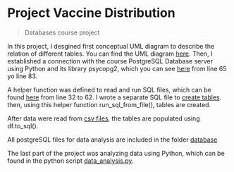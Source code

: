 # Project Vaccine Distribution
> Databases course project

In this project, I desgined first conceptual UML diagram to describe the relation of different tables. You can find the UML diagram [here](UML/revised.svg). 
Then, I established a connection with the course PostgreSQL Database server using Python and its library psycopg2, which you can see [here](https://github.com/xin4869/covid-19-vaccine-database-design/blob/f16e330f8e00698fd7d1021f6f084cefc2ebe0a0/code/data_to_psql_db.py) from line 65 yo line 83. 

A helper function was defined to read and run SQL files, which can be found [here](https://github.com/xin4869/covid-19-vaccine-database-design/blob/f16e330f8e00698fd7d1021f6f084cefc2ebe0a0/code/data_to_psql_db.py) from line 32 to 62. I wrote a separate SQL file to [create tables](https://github.com/xin4869/covid-19-vaccine-database-design/blob/f16e330f8e00698fd7d1021f6f084cefc2ebe0a0/database/create_and_file_db_psql.sql). then, using this helper function run_sql_from_file(), tables are created. 

After data were read from [csv files](https://github.com/xin4869/covid-19-vaccine-database-design/tree/f16e330f8e00698fd7d1021f6f084cefc2ebe0a0/data), the tables are populated using df.to_sql(). 

All postgreSQL files for data analysis are included in the folder [database](https://github.com/xin4869/covid-19-vaccine-database-design/tree/f16e330f8e00698fd7d1021f6f084cefc2ebe0a0/database)

The last part of the project was analyzing data using Python, which can be found in the python script [data_analysis.py](https://github.com/xin4869/covid-19-vaccine-database-design/blob/f16e330f8e00698fd7d1021f6f084cefc2ebe0a0/code/data_analysis.py).

